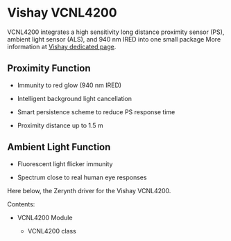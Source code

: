 # Vishay VCNL4200

VCNL4200 integrates a high sensitivity long distance proximity sensor (PS), ambient light sensor (ALS), and 940 nm IRED into one small package
More information at [Vishay dedicated page](https://www.vishay.com/optical-sensors/list/product-84430/).

## Proximity Function


* Immunity to red glow (940 nm IRED)


* Intelligent background light cancellation


* Smart persistence scheme to reduce PS response time


* Proximity distance up to 1.5 m

## Ambient Light Function


* Fluorescent light flicker immunity


* Spectrum close to real human eye responses

Here below, the Zerynth driver for the Vishay VCNL4200.

Contents:


* VCNL4200 Module


    * VCNL4200 class
